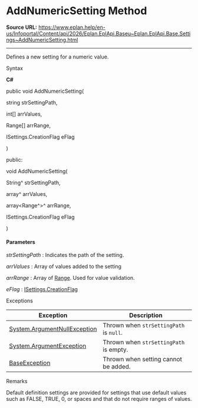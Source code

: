 # AddNumericSetting Method

**Source URL:** https://www.eplan.help/en-us/Infoportal/Content/api/2026/Eplan.EplApi.Baseu~Eplan.EplApi.Base.Settings~AddNumericSetting.html

---

Defines a new setting for a numeric value.

Syntax

**C#**



public void AddNumericSetting( 

   string strSettingPath,

   int[] arrValues,

   Range[] arrRange,

   ISettings.CreationFlag eFlag

)

public:

void AddNumericSetting( 

   String^ strSettingPath,

   array<int>^ arrValues,

   array<Range^>^ arrRange,

   ISettings.CreationFlag eFlag

)


#### Parameters

*strSettingPath*
:   Indicates the path of the setting.

*arrValues*
:   Array of values added to the setting

*arrRange*
:   Array of [Range](Eplan.EplApi.Baseu~Eplan.EplApi.Base.Range.html). Used for value validation.

*eFlag*
:   [ISettings.CreationFlag](Eplan.EplApi.Baseu~Eplan.EplApi.Base.ISettings+CreationFlag.html)

Exceptions

| Exception | Description |
| --- | --- |
| [System.ArgumentNullException](#) | Thrown when `strSettingPath` is `null`. |
| [System.ArgumentException](#) | Thrown when `strSettingPath` is empty. |
| [BaseException](Eplan.EplApi.Baseu~Eplan.EplApi.Base.BaseException.html) | Thrown when setting cannot be added. |

Remarks

Default definition settings are provided for settings that use default values such as FALSE, TRUE, 0, or spaces and that do not require ranges of values.

